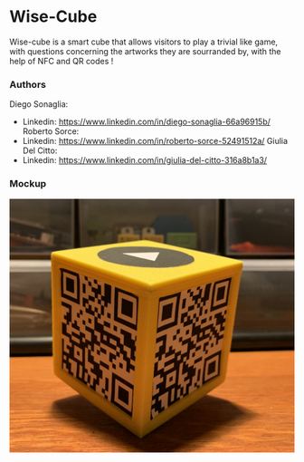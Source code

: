 # Wise-Cube 
Wise-cube is a smart cube that allows visitors to play a trivial like game, with questions concerning the artworks they are sourranded by, with the help of NFC and QR codes !
### Authors
Diego Sonaglia:  
 - Linkedin: https://www.linkedin.com/in/diego-sonaglia-66a96915b/
Roberto Sorce:  
 - Linkedin: https://www.linkedin.com/in/roberto-sorce-52491512a/
Giulia Del Citto:  
- Linkedin: https://www.linkedin.com/in/giulia-del-citto-316a8b1a3/

### Mockup
<img src='/mockup/cube-picture.jpg'>
          
